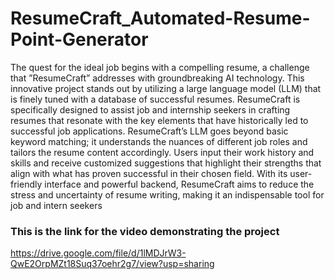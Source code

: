 # ResumeCraft_Automated-Resume-Point-Generator
The quest for the ideal job begins with a compelling resume, a challenge that ”ResumeCraft” addresses with
groundbreaking AI technology. This innovative project stands out
by utilizing a large language model (LLM) that is finely tuned
with a database of successful resumes. ResumeCraft is specifically
designed to assist job and internship seekers in crafting resumes that
resonate with the key elements that have historically led to
successful job applications. ResumeCraft’s LLM goes beyond
basic keyword matching; it understands the nuances of different
job roles and tailors the resume content accordingly. Users input
their work history and skills and receive customized suggestions
that highlight their strengths that align with what has proven
successful in their chosen field. With its user-friendly interface
and powerful backend, ResumeCraft aims to reduce the stress
and uncertainty of resume writing, making it an indispensable
tool for job and intern seekers
### This is the link for the video demonstrating the project
https://drive.google.com/file/d/1lMDJrW3-QwE2OrpMZt18Suq37oehr2g7/view?usp=sharing

